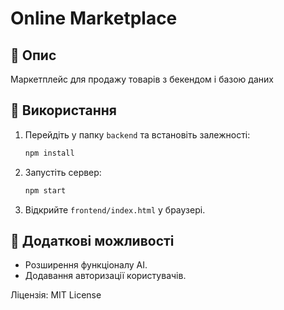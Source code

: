 # Online Marketplace

## 📌 Опис
Маркетплейс для продажу товарів з бекендом і базою даних

## 🚀 Використання
1. Перейдіть у папку `backend` та встановіть залежності:
   ```sh
   npm install
   ```
2. Запустіть сервер:
   ```sh
   npm start
   ```
3. Відкрийте `frontend/index.html` у браузері.

## 🔧 Додаткові можливості
- Розширення функціоналу AI.
- Додавання авторизації користувачів.

Ліцензія: MIT License

